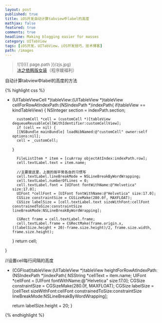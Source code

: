```yaml
---
layout: post
published: true
title: iOS开发自动计算tabview中label的高度
mathjax: false
featured: true
comments: true
headline: Making blogging easier for masses
category: UITabView
tags: [iOS开发，UITabView，iOS开发技巧，技术博客]
path: /images
---
```




>![1]({{ page.path }}/zjs.jpg)<br>
>[冰之依韩版女装](http://allluckly.taobao.com/)（程序媛福利）

自动计算tabview中label的高度的方法

{% highlight css %}
- (UITableViewCell *)tableView:(UITableView *)tableView cellForRowAtIndexPath:(NSIndexPath *)indexPath{
    if(tableView == kindTableView)
    {
        NSInteger section = indexPath.section;

        customCell *cell = (customCell *)[tableView dequeueReusableCellWithIdentifier:customCellView];
        if (cell == nil) {
        [[NSBundle mainBundle] loadNibNamed:@"customCell" owner:self options:nil];
        cell = _customCell;
    }

        FileListItem * item = [cuArray objectAtIndex:indexPath.row];
        cell.textLabel.text = item.name;

        //主要是这里，上面的按平常各自的习惯写
        cell.textLabel.lineBreakMode = NSLineBreakByWordWrapping;
        cell.textLabel.numberOfLines = 0;
        cell.textLabel.font = [UIFont fontWithName:@"Helvetica" size:17.0];
        UIFont *cellFont = [UIFont fontWithName:@"Helvetica" size:17.0];
        CGSize constraintSize = CGSizeMake(280.0f, MAXFLOAT);
        CGSize labelSize = [cell.textLabel.text sizeWithFont:cellFont constrainedToSize:constraintSize lineBreakMode:NSLineBreakByWordWrapping];

        CGRect frame = cell.textLabel.frame;
        cell.textLabel.frame = CGRectMake(frame.origin.x, ((labelSize.height + 20)-frame.size.height)/2, frame.size.width, frame.size.height);

    }
    return cell;

}


//设置cell每行间隔的高度
- (CGFloat)tableView:(UITableView *)tableView heightForRowAtIndexPath:(NSIndexPath *)indexPath{
    NSString *cellText = item.name;
    UIFont *cellFont = [UIFont fontWithName:@"Helvetica" size:17.0];
    CGSize constraintSize = CGSizeMake(280.0f, MAXFLOAT);
    CGSize labelSize = [cellText sizeWithFont:cellFont constrainedToSize:constraintSize lineBreakMode:NSLineBreakByWordWrapping];

    return labelSize.height + 20;
} 

{% endhighlight %}
    


